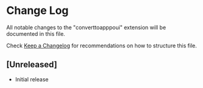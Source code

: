 # Change Log

All notable changes to the "converttoapppoui" extension will be documented in this file.

Check [Keep a Changelog](http://keepachangelog.com/) for recommendations on how to structure this file.

## [Unreleased]

- Initial release
